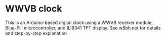 # WWVB clock
 
This is an Arduino-based digital clock using a WWVB receiver module, Blue-Pill microcontroller, and ILI9341 TFT display.
See w8bh.net for details and step-by-step explanation
